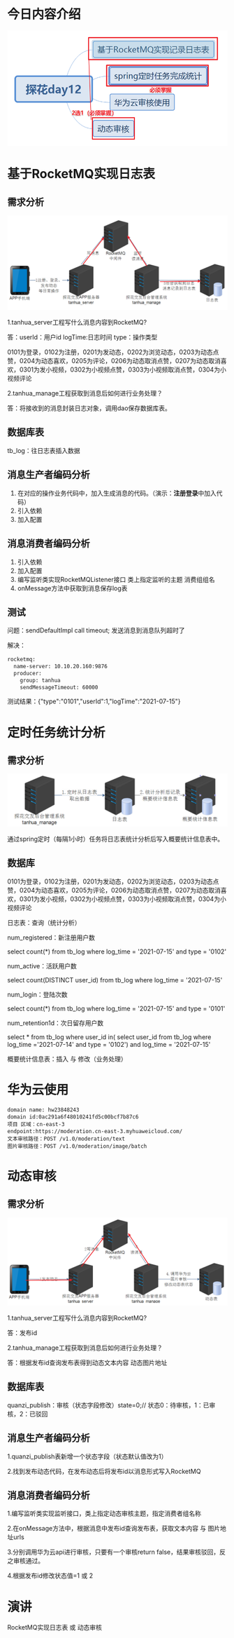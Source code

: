 # 今日内容介绍

![62631011771](assets/1626310117711.png)

# 基于RocketMQ实现日志表

## 需求分析

![62631028457](assets/1626310284578.png)

1.tanhua_server工程写什么消息内容到RocketMQ?

答：userId：用户id  logTime:日志时间  type：操作类型

0101为登录，0102为注册，0201为发动态，0202为浏览动态，0203为动态点赞，0204为动态喜欢，0205为评论，0206为动态取消点赞，0207为动态取消喜欢，0301为发小视频，0302为小视频点赞，0303为小视频取消点赞，0304为小视频评论

2.tanhua_manage工程获取到消息后如何进行业务处理？

答：将接收到的消息封装日志对象，调用dao保存数据库表。

## 数据库表

tb_log：往日志表插入数据

## 消息生产者编码分析

1. 在对应的操作业务代码中，加入生成消息的代码。（演示：**注册登录**中加入代码）
2. 引入依赖
3. 加入配置

## 消息消费者编码分析

1. 引入依赖
2. 加入配置
3. 编写监听类实现RocketMQListener接口 类上指定监听的主题 消费组组名
4. onMessage方法中获取到消息保存log表


## 测试

问题：sendDefaultImpl call timeout; 发送消息到消息队列超时了

解决：

```
rocketmq:
  name-server: 10.10.20.160:9876
  producer:
    group: tanhua
    sendMessageTimeout: 60000
```

测试结果：{"type":"0101","userId":1,"logTime":"2021-07-15"}





# 定时任务统计分析

## 需求分析

![62631478074](assets/1626314780742.png)

通过spring定时（每隔1小时）任务将日志表统计分析后写入概要统计信息表中。

## 数据库

0101为登录，0102为注册，0201为发动态，0202为浏览动态，0203为动态点赞，0204为动态喜欢，0205为评论，0206为动态取消点赞，0207为动态取消喜欢，0301为发小视频，0302为小视频点赞，0303为小视频取消点赞，0304为小视频评论



日志表：查询（统计分析）

num_registered：新注册用户数

select count(*) from tb_log where log_time = '2021-07-15' and type = '0102'



num_active：活跃用户数

select count(DISTINCT user_id) from tb_log where log_time = '2021-07-15' 



num_login：登陆次数

select count(*) from tb_log where log_time = '2021-07-15' and type = '0101'



num_retention1d：次日留存用户数

select * from tb_log where user_id in(
select user_id from tb_log where  log_time ='2021-07-14' and type = '0102')
and log_time = '2021-07-15'



概要统计信息表：插入 与 修改（业务处理）





# 华为云使用

```
domain name: hw23848243
domain id:0ac291a6f48010241fd5c00bcf7b87c6
项目 区域：cn-east-3
endpoint:https://moderation.cn-east-3.myhuaweicloud.com/
文本审核路径：POST /v1.0/moderation/text
图片审核路径：POST /v1.0/moderation/image/batch
```



# 动态审核

## 需求分析

![62632245020](assets/1626322450209.png)

1.tanhua_server工程写什么消息内容到RocketMQ?

答：发布id  

2.tanhua_manage工程获取到消息后如何进行业务处理？

答：根据发布id查询发布表得到动态文本内容 动态图片地址 

## 数据库表

quanzi_publish：审核（状态字段修改）state=0;// 状态0：待审核，1：已审核，2：已驳回

## 消息生产者编码分析

1.quanzi_publish表新增一个状态字段（状态默认值改为1）

2.找到发布动态代码，在发布动态后将发布id以消息形式写入RocketMQ

## 消息消费者编码分析

1.编写监听类实现监听接口，类上指定动态审核主题，指定消费者组名称

2.在onMessage方法中，根据消息中发布id查询发布表，获取文本内容 与 图片地址urls

3.分别调用华为云api进行审核，只要有一个审核return false，结果审核驳回，反之审核通过。

4.根据发布id修改状态值=1 或 2



# 演讲

RocketMQ实现日志表  或   动态审核





